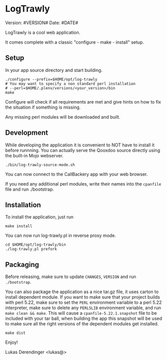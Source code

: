 LogTrawly
===========
Version: #VERSION#
Date: #DATE#

LogTrawly is a cool web application.

It comes complete with a classic "configure - make - install" setup.

Setup
-----
In your app source directory and start building.

```console
./configure --prefix=$HOME/opt/log-trawly
# You may want to specify a non standard perl installation
# --perl=$HOME/.plenv/versions/<your_version>/bin
make
```

Configure will check if all requirements are met and give
hints on how to fix the situation if something is missing.

Any missing perl modules will be downloaded and built.

Development
-----------

While developing the application it is convenient to NOT have to install it
before runnning. You can actually serve the Qooxdoo source directly
using the built-in Mojo webserver.

```console
./bin/log-trawly-source-mode.sh
```

You can now connect to the CallBackery app with your web browser.

If you need any additional perl modules, write their names into the `cpanfile`
file and run ./bootstrap.

Installation
------------

To install the application, just run

```console
make install
```

You can now run log-trawly.pl in reverse proxy mode.

```console
cd $HOME/opt/log-trawly/bin
./log-trawly.pl prefork
```

Packaging
---------

Before releasing, make sure to update `CHANGES`, `VERSION` and run
`./bootstrap`.

You can also package the application as a nice tar.gz file, it uses carton to
install dependent module. If you want to make sure that your project builds with perl
5.22, make sure to set the `PERL` environment variable to a perl 5.22
interpreter, make sure to delete any `PERL5LIB` environment variable, and run
`make clean && make`. This will cause a `cpanfile-5.22.1.snapshot` file to be included
with your tar ball, when building the app this snapshot will be used to make sure
all the right versions of the dependent modules get installed.

```console
make dist
```

Enjoy!

Lukas Derendinger <lukas@>
